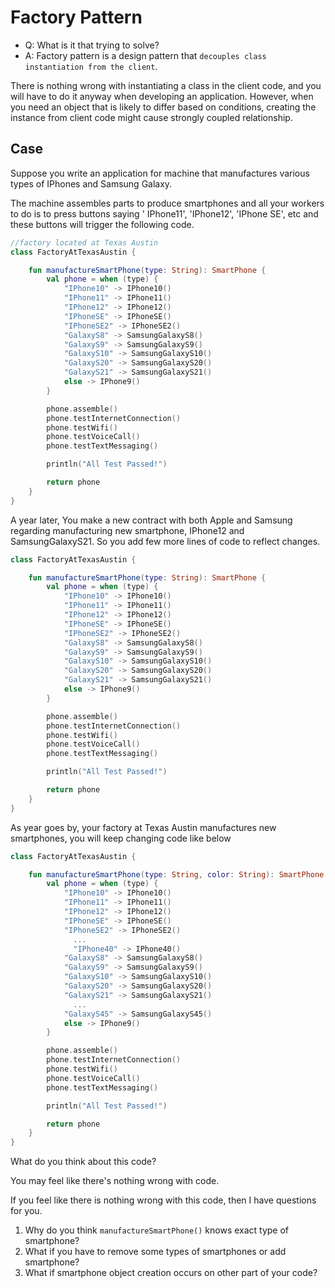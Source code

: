 # Factory Pattern

- Q: What is it that trying to solve?
- A: Factory pattern is a design pattern that `decouples class instantiation from the client`.

There is nothing wrong with instantiating a class in the client code, and you will have to do it anyway when developing
 an application. However, when you need an object that is likely to differ based on conditions, creating the instance
from client code might cause strongly coupled relationship.

## Case
Suppose you write an application for machine that manufactures various types of IPhones and Samsung Galaxy.

The machine assembles parts to produce smartphones and all your workers to do is to press buttons saying '
IPhone11', 'IPhone12', 'IPhone SE', etc and these buttons will trigger the following code.

```kotlin
//factory located at Texas Austin
class FactoryAtTexasAustin {

    fun manufactureSmartPhone(type: String): SmartPhone {
        val phone = when (type) {
            "IPhone10" -> IPhone10()
            "IPhone11" -> IPhone11()
            "IPhone12" -> IPhone12()
            "IPhoneSE" -> IPhoneSE()
            "IPhoneSE2" -> IPhoneSE2()
            "GalaxyS8" -> SamsungGalaxyS8()
            "GalaxyS9" -> SamsungGalaxyS9()
            "GalaxyS10" -> SamsungGalaxyS10()
            "GalaxyS20" -> SamsungGalaxyS20()
            "GalaxyS21" -> SamsungGalaxyS21()
            else -> IPhone9()
        }

        phone.assemble()
        phone.testInternetConnection()
        phone.testWifi()
        phone.testVoiceCall()
        phone.testTextMessaging()

        println("All Test Passed!")

        return phone
    }
}

```

A year later, You make a new contract with both Apple and Samsung regarding manufacturing new smartphone, IPhone12 and
SamsungGalaxyS21. So you add few more lines of code to reflect changes.

```kotlin
class FactoryAtTexasAustin {

    fun manufactureSmartPhone(type: String): SmartPhone {
        val phone = when (type) {
            "IPhone10" -> IPhone10()
            "IPhone11" -> IPhone11()
            "IPhone12" -> IPhone12()
            "IPhoneSE" -> IPhoneSE()
            "IPhoneSE2" -> IPhoneSE2()
            "GalaxyS8" -> SamsungGalaxyS8()
            "GalaxyS9" -> SamsungGalaxyS9()
            "GalaxyS10" -> SamsungGalaxyS10()
            "GalaxyS20" -> SamsungGalaxyS20()
            "GalaxyS21" -> SamsungGalaxyS21()
            else -> IPhone9()
        }

        phone.assemble()
        phone.testInternetConnection()
        phone.testWifi()
        phone.testVoiceCall()
        phone.testTextMessaging()

        println("All Test Passed!")

        return phone
    }
}
```
As year goes by, your factory at Texas Austin manufactures new smartphones, you will keep changing code like below
```kotlin
class FactoryAtTexasAustin {

    fun manufactureSmartPhone(type: String, color: String): SmartPhone {
        val phone = when (type) {
            "IPhone10" -> IPhone10()
            "IPhone11" -> IPhone11()
            "IPhone12" -> IPhone12()
            "IPhoneSE" -> IPhoneSE()
            "IPhoneSE2" -> IPhoneSE2()
              ...
              "IPhone40" -> IPhone40()
            "GalaxyS8" -> SamsungGalaxyS8()
            "GalaxyS9" -> SamsungGalaxyS9()
            "GalaxyS10" -> SamsungGalaxyS10()
            "GalaxyS20" -> SamsungGalaxyS20()
            "GalaxyS21" -> SamsungGalaxyS21()
              ...
            "GalaxyS45" -> SamsungGalaxyS45()
            else -> IPhone9()
        }

        phone.assemble()
        phone.testInternetConnection()
        phone.testWifi()
        phone.testVoiceCall()
        phone.testTextMessaging()

        println("All Test Passed!")

        return phone
    }
}
```
What do you think about this code?

You may feel like there's nothing wrong with code.

If you feel like there is nothing wrong with this code, then I have questions for you.

1. Why do you think `manufactureSmartPhone()` knows exact type of smartphone?
2. What if you have to remove some types of smartphones or add smartphone?
3. What if smartphone object creation occurs on other part of your code?